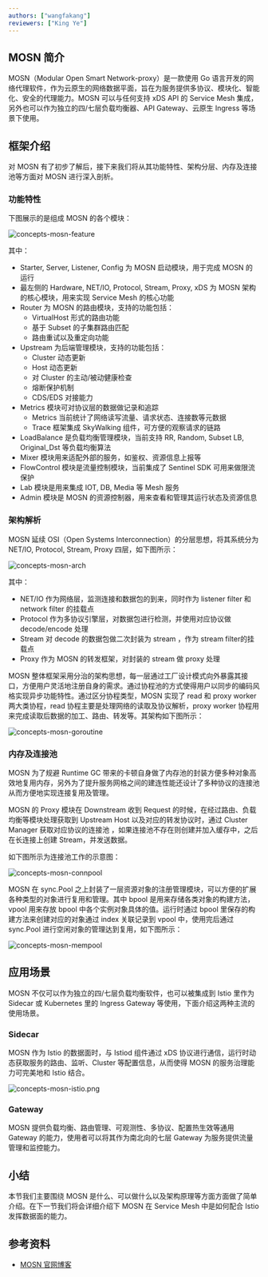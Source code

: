 ```yaml
---
authors: ["wangfakang"]
reviewers: ["King Ye"]
---
```


## MOSN 简介

MOSN（Modular Open Smart Network-proxy）是一款使用 Go 语言开发的网络代理软件，作为云原生的网络数据平面，旨在为服务提供多协议、模块化、智能化、安全的代理能力。MOSN 可以与任何支持 xDS API 的 Service Mesh 集成，另外也可以作为独立的四/七层负载均衡器、API Gateway、云原生 Ingress 等场景下使用。

## 框架介绍

对 MOSN 有了初步了解后，接下来我们将从其功能特性、架构分层、内存及连接池等方面对 MOSN 进行深入剖析。

### 功能特性

下图展示的是组成 MOSN 的各个模块：

![concepts-mosn-feature](../images/concepts-mosn-feature.png)

其中：

* Starter, Server, Listener, Config 为 MOSN 启动模块，用于完成 MOSN 的运行
* 最左侧的 Hardware, NET/IO, Protocol, Stream, Proxy, xDS 为 MOSN 架构的核心模块，用来实现 Service Mesh 的核心功能
* Router 为 MOSN 的路由模块，支持的功能包括：
  * VirtualHost 形式的路由功能
  * 基于 Subset 的子集群路由匹配
  * 路由重试以及重定向功能
* Upstream 为后端管理模块，支持的功能包括：
  * Cluster 动态更新
  * Host 动态更新
  * 对 Cluster 的主动/被动健康检查
  * 熔断保护机制
  * CDS/EDS 对接能力
* Metrics 模块可对协议层的数据做记录和追踪
  * Metrics 当前统计了网络读写流量、请求状态、连接数等元数据
  * Trace 框架集成 SkyWalking 组件，可方便的观察请求的链路 
* LoadBalance 是负载均衡管理模块，当前支持 RR, Random, Subset LB, Original_Dst 等负载均衡算法
* Mixer 模块用来适配外部的服务，如鉴权、资源信息上报等
* FlowControl 模块是流量控制模块，当前集成了 Sentinel SDK 可用来做限流保护
* Lab 模块是用来集成 IOT, DB, Media 等 Mesh 服务
* Admin 模块是 MOSN 的资源控制器，用来查看和管理其运行状态及资源信息

### 架构解析

MOSN 延续 OSI（Open Systems Interconnection）的分层思想，将其系统分为 NET/IO, Protocol, Stream, Proxy 四层，如下图所示：

![concepts-mosn-arch](../images/concepts-mosn-arch.png)

其中：

* NET/IO 作为网络层，监测连接和数据包的到来，同时作为 listener filter 和 network filter 的挂载点
* Protocol 作为多协议引擎层，对数据包进行检测，并使用对应协议做 decode/encode 处理
* Stream 对 decode 的数据包做二次封装为 stream ，作为 stream filter的挂载点
* Proxy 作为 MOSN 的转发框架，对封装的 stream 做 proxy 处理

MOSN 整体框架采用分治的架构思想，每一层通过工厂设计模式向外暴露其接口，方便用户灵活地注册自身的需求。通过协程池的方式使得用户以同步的编码风格实现异步功能特性。通过区分协程类型，MOSN 实现了 read 和 proxy worker 两大类协程，read 协程主要是处理网络的读取及协议解析，proxy worker 协程用来完成读取后数据的加工、路由、转发等。其架构如下图所示：

![concepts-mosn-goroutine](../images/concepts-mosn-goroutine.png)

### 内存及连接池

MOSN 为了规避 Runtime GC 带来的卡顿自身做了内存池的封装方便多种对象高效地复用内存，另外为了提升服务网格之间的建连性能还设计了多种协议的连接池从而方便地实现连接复用及管理。

MOSN 的 Proxy 模块在 Downstream 收到 Request 的时候，在经过路由、负载均衡等模块处理获取到 Upstream Host 以及对应的转发协议时，通过 Cluster Manager 获取对应协议的连接池 ，如果连接池不存在则创建并加入缓存中，之后在长连接上创建 Stream，并发送数据。

如下图所示为连接池工作的示意图：

![concepts-mosn-connpool](../images/concepts-mosn-connpool.png)

MOSN 在 sync.Pool 之上封装了一层资源对象的注册管理模块，可以方便的扩展各种类型的对象进行复用和管理。其中 bpool 是用来存储各类对象的构建方法，vpool 用来存放 bpool 中各个实例对象具体的值。运行时通过 bpool 里保存的构建方法来创建对应的对象通过 index 关联记录到 vpool 中，使用完后通过 sync.Pool 进行空闲对象的管理达到复用，如下图所示：

![concepts-mosn-mempool](../images/concepts-mosn-mempool.png)

## 应用场景

MOSN 不仅可以作为独立的四/七层负载均衡软件，也可以被集成到 Istio 里作为 Sidecar 或 Kubernetes 里的 Ingress Gateway 等使用，下面介绍这两种主流的使用场景。

### Sidecar

MOSN 作为 Istio 的数据面时，与 Istiod 组件通过 xDS 协议进行通信，运行时动态获取服务的路由、监听、Cluster 等配置信息，从而使得 MOSN 的服务治理能力可完美地和 Istio 结合。

![concepts-mosn-istio.png](../images/concepts-mosn-istio.png)

### Gateway

MOSN 提供负载均衡、路由管理、可观测性、多协议、配置热生效等通用 Gateway 的能力，使用者可以将其作为南北向的七层 Gateway 为服务提供流量管理和监控能力。

## 小结

本节我们主要围绕 MOSN 是什么、可以做什么以及架构原理等方面方面做了简单介绍。在下一节我们将会详细介绍下 MOSN 在 Service Mesh 中是如何配合 Istio 发挥数据面的能力。

## 参考资料

* [MOSN 官网博客](https://mosn.io/zh/blog/code/)

